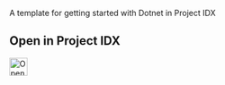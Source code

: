 A template for getting started with Dotnet in Project IDX

## Open in Project IDX 

<a href="https://idx.google.com/new?template=https://github.com/prakhar1989/idx-templates/tree/main/dotnet">
  <img
    alt="Open in IDX"
    src="https://cdn.idx.dev/btn/open_dark_32.svg"
    height="32"
  />
</a>
